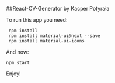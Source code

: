##React-CV-Generator by Kacper Potyrała

To run this app you need:
```
 npm install
 npm install material-ui@next --save
 npm install material-ui-icons
```
And now:
```
npm start
```
Enjoy!
